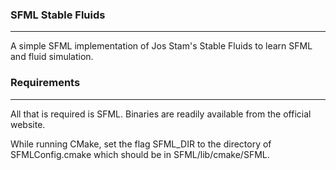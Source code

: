 ### SFML Stable Fluids
---
A simple SFML implementation of Jos Stam's Stable Fluids to learn SFML and fluid simulation.

### Requirements
---
All that is required is SFML. Binaries are readily available from the official website.

While running CMake, set the flag SFML_DIR to the directory of SFMLConfig.cmake which should be in SFML/lib/cmake/SFML.

